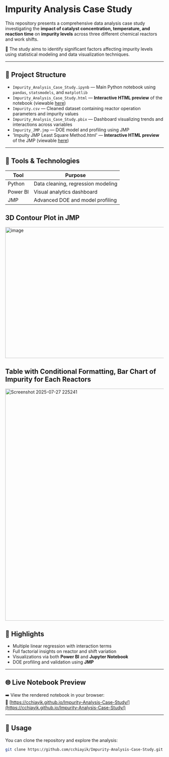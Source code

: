 # Impurity Analysis Case Study

This repository presents a comprehensive data analysis case study investigating the **impact of catalyst concentration, temperature, and reaction time** on **impurity levels** across three different chemical reactors and work shifts.

🔬 The study aims to identify significant factors affecting impurity levels using statistical modeling and data visualization techniques.

---

## 📁 Project Structure

- `Impurity_Analysis_Case_Study.ipynb` — Main Python notebook using `pandas`, `statsmodels`, and `matplotlib`
- `Impurity_Analysis_Case_Study.html` — **Interactive HTML preview** of the notebook (viewable [here](https://cchiayik.github.io/Impurity-Analysis-Case-Study/))
- `Impurity.csv` — Cleaned dataset containing reactor operation parameters and impurity values
- `Impurity_Analysis_Case_Study.pbix` — Dashboard visualizing trends and interactions across variables
- `Impurity_JMP.jmp` — DOE model and profiling using JMP
- 'Impuity JMP Least Square Method.html' — **Interactive HTML preview** of the JMP (viewable [here](https://cchiayik.github.io/Impurity-Analysis-Case-Study/Impurity%20JMP%20-%20Fit%20Least%20Squares.htm )) 
---

## 🚀 Tools & Technologies

| Tool         | Purpose                               |
|--------------|----------------------------------------|
| Python       | Data cleaning, regression modeling     |
| Power BI     | Visual analytics dashboard             |
| JMP          | Advanced DOE and model profiling       |

3D Contour Plot in JMP
---
<img width="857" height="417" alt="image" src="https://github.com/user-attachments/assets/d7e87979-b2df-472e-a1ec-2e25b08c6172" />



Table with Conditional Formatting, Bar Chart of Impurity for Each Reactors
---

<img width="1316" height="738" alt="Screenshot 2025-07-27 225241" src="https://github.com/user-attachments/assets/536a690e-82d5-4b9e-8551-2b3590f2f6a8" />



## 🔎 Highlights

- Multiple linear regression with interaction terms  
- Full factorial insights on reactor and shift variation  
- Visualizations via both **Power BI** and **Jupyter Notebook**
- DOE profiling and validation using **JMP**

---

## 🌐 Live Notebook Preview

➡️ View the rendered notebook in your browser:  
🔗 [https://cchiayik.github.io/Impurity-Analysis-Case-Study/](https://cchiayik.github.io/Impurity-Analysis-Case-Study/)

---

## 📌 Usage

You can clone the repository and explore the analysis:

```bash
git clone https://github.com/cchiayik/Impurity-Analysis-Case-Study.git
